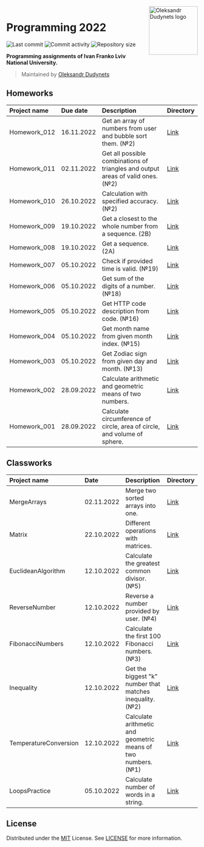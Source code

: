 <a href="https://github.com/dudynets/Programming-2022">
  <img align="right" src="https://user-images.githubusercontent.com/39008921/191470114-c074b17f-1c88-4af3-b089-1b14418cabf5.png" alt="Oleksandr Dudynets logo" width="128"/>
</a>
  
# Programming 2022

<p>
<img src="https://img.shields.io/github/last-commit/dudynets/Programming-2022?style=flat-square" alt="Last commit">
<img src="https://img.shields.io/github/commit-activity/m/dudynets/Programming-2022?style=flat-square" alt="Commit activity">
<img src="https://img.shields.io/github/repo-size/dudynets/Programming-2022?style=flat-square" alt="Repository size">
</p>

<p><strong>Programming assignments of Ivan Franko Lviv National University.</strong></p>

> Maintained by [Oleksandr Dudynets](https://dudynets.pp.ua)

## Homeworks

| Project name | Due date | Description | Directory | 
| :--- | :--- | :--- | :--- |
| Homework_012 | 16.11.2022 | Get an array of numbers from user and bubble sort them. (№2) | [Link](https://github.com/dudynets/Programming-2022/tree/main/homeworks/Homework_012) |
| Homework_011 | 02.11.2022 | Get all possible combinations of triangles and output areas of valid ones. (№2) | [Link](https://github.com/dudynets/Programming-2022/tree/main/homeworks/Homework_011) |
| Homework_010 | 26.10.2022 | Calculation with specified accuracy. (№2) | [Link](https://github.com/dudynets/Programming-2022/tree/main/homeworks/Homework_010) |
| Homework_009 | 19.10.2022 | Get a closest to the whole number from a sequence. (2B) | [Link](https://github.com/dudynets/Programming-2022/tree/main/homeworks/Homework_009) |
| Homework_008 | 19.10.2022 | Get a sequence. (2A) | [Link](https://github.com/dudynets/Programming-2022/tree/main/homeworks/Homework_008) |
| Homework_007 | 05.10.2022 | Check if provided time is valid. (№19) | [Link](https://github.com/dudynets/Programming-2022/tree/main/homeworks/Homework_007) |
| Homework_006 | 05.10.2022 | Get sum of the digits of a number. (№18) | [Link](https://github.com/dudynets/Programming-2022/tree/main/homeworks/Homework_006) |
| Homework_005 | 05.10.2022 | Get HTTP code description from code. (№16) | [Link](https://github.com/dudynets/Programming-2022/tree/main/homeworks/Homework_005) |
| Homework_004 | 05.10.2022 | Get month name from given month index. (№15) | [Link](https://github.com/dudynets/Programming-2022/tree/main/homeworks/Homework_004) |
| Homework_003 | 05.10.2022 | Get Zodiac sign from given day and month. (№13) | [Link](https://github.com/dudynets/Programming-2022/tree/main/homeworks/Homework_003) |
| Homework_002 | 28.09.2022 | Calculate arithmetic and geometric means of two numbers. | [Link](https://github.com/dudynets/Programming-2022/tree/main/homeworks/Homework_002) |
| Homework_001 | 28.09.2022 | Calculate circumference of circle, area of circle, and volume of sphere. | [Link](https://github.com/dudynets/Programming-2022/tree/main/homeworks/Homework_001) |

## Classworks

| Project name | Date | Description | Directory | 
| :--- | :--- | :--- | :--- |
| MergeArrays | 02.11.2022 | Merge two sorted arrays into one. | [Link](https://github.com/dudynets/Programming-2022/tree/main/classworks/02.11.2022/MergeArrays) |
| Matrix | 22.10.2022 | Different operations with matrices. | [Link](https://github.com/dudynets/Programming-2022/tree/main/classworks/22.10.2022/Matrix) |
| EuclideanAlgorithm | 12.10.2022 | Calculate the greatest common divisor. (№5) | [Link](https://github.com/dudynets/Programming-2022/tree/main/classworks/12.10.2022/EuclideanAlgorithm) |
| ReverseNumber | 12.10.2022 | Reverse a number provided by user. (№4) | [Link](https://github.com/dudynets/Programming-2022/tree/main/classworks/12.10.2022/ReverseNumber) |
| FibonacciNumbers | 12.10.2022 | Calculate the first 100 Fibonacci numbers. (№3) | [Link](https://github.com/dudynets/Programming-2022/tree/main/classworks/12.10.2022/FibonacciNumbers) |
| Inequality | 12.10.2022 | Get the biggest "k" number that matches inequality. (№2) | [Link](https://github.com/dudynets/Programming-2022/tree/main/classworks/12.10.2022/Inequality) |
| TemperatureConversion | 12.10.2022 | Calculate arithmetic and geometric means of two numbers. (№1) | [Link](https://github.com/dudynets/Programming-2022/tree/main/classworks/12.10.2022/TemperatureConversion) |
| LoopsPractice | 05.10.2022 | Calculate number of words in a string. | [Link](https://github.com/dudynets/Programming-2022/tree/main/classworks/05.10.2022/LoopsPractice) |

## License
Distributed under the [MIT](https://choosealicense.com/licenses/mit/) License. See [LICENSE](https://github.com/dudynets/Programming-2022/blob/main/LICENSE) for more information.
